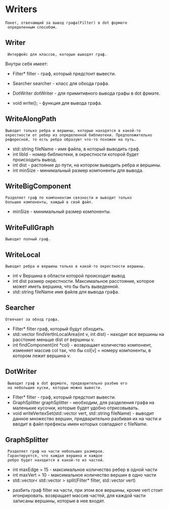 # Writers
    Пакет, отвечающий за вывод графа(Filter) в dot формате 
     определенным способом. 
     
## Writer
     Интерфейс для классов, которые выводят граф. 
Внутри себя имеет:
* Filter* filter - граф, который предстоит вывести. 
* Searcher searcher - класс для обхода графа.
* DotWriter dotWriter - для примитивного вывода графы в dot фрмате. 

* void write(); - функция для вывода графа. 

## WriteAlongPath
    Выводит только ребра и вершины, которые находятся в какой-то
    окрестности от ребер из определенной библиотеки. Предположительно 
    рефересной, то есть ребра образуют что-то похожее на путь. 
 
* std::string fileName - имя файла, в который выводить граф. 
* int libId - номер библиотеки, в окрестности которой будет происходить вывод. 
* int dist - растояние до пути, на котором выводить ребра и вершины.  
* int minSize - минимальный размер компоненты для вывода. 

## WriteBigComponent
    Разделяет граф по компонентам связности и выводит только 
    большие компоненты, каждый в свой файл. 
    
* minSize - минимальный размер компоненты.
    
## WriteFullGraph
    Выводит полный граф.
    
## WriteLocal
    Выводит ребра и вершины только в какой-то окрестности вершины. 
   
* int v Вершина в области которой происходит вывод
* int dist размер окрестности. Максимальное расстояние, которое может 
иметь вершина, что бы быть выведенной. 
* std::string fileName имя файлв для вывода графа.

## Searcher
    Отвечает за обход графа.
    
* Filter* filter граф, который будут обходить.
* std::vector<int> findVertInLocalArea(int v, int dist) - находит
все вершины на расстоние меньше dist от вершины v.
* int findComponent(int *col) - возвращает количество компонент, 
 изменяет массив col так, что бы col[v] = номеру компоненты, в 
 котором лежит вершина v.
 
 ## DotWriter
     Выводит граф в dot формате, предварительно разбив его 
     на небольшие куски, которые можно вывести. 
     
 * Filter* filter - граф, который предстоит вывести.
 * GraphSplitter graphSplitter - необходим, для разделения графа 
 на маленькие кусочки, которые будет удобно отрисовывать. 
 * void writeVertexSet(std::vector<int> vert, std::string fileName) -
 выводит данное множество вершин, предварительно разбивая их 
 на части и вводит в файл префексы имен которых совпадают 
 с fileName.
 
 ## GraphSplitter
     Разделяет граф на части небольших размеров. 
     Гарантируется, что каждая вершина и каждое 
     ребро будет находится в какой-то из частей. 
     
* int maxEdge = 15 - максимальное количество ребер в одной части
* int maxVert = 10 - максимальное количество вершин в одно части
* std::vector< std::vector<int> > split(Filter* filter, std::vector<int> vert)
- разбить граф filter на части, при этом все вершины, кроме vert стоит игонрировать.
 возвращает массив частей, для каждой части записаны вершины, которые в нее входят. 
